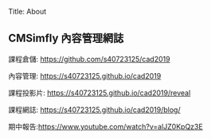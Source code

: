 Title: About

## CMSimfly 內容管理網誌

課程倉儲: <a href="https://github.com/s40723125/cad2019">https://github.com/s40723125/cad2019</a>

內容管理: <a href="https://s40723125.github.io/cad2019">https://s40723125.github.io/cad2019</a>

課程投影片: <a href="https://s40723125.github.io/cad2019/reveal">https://s40723125.github.io/cad2019/reveal</a>

課程網誌: <a href="https://s40723125.github.io/cad2019/blog/">https://s40723125.github.io/cad2019/blog/</a>

期中報告:<a href ="https://www.youtube.com/watch?v=alJZ0KpQz3E">https://www.youtube.com/watch?v=alJZ0KpQz3E</a>








